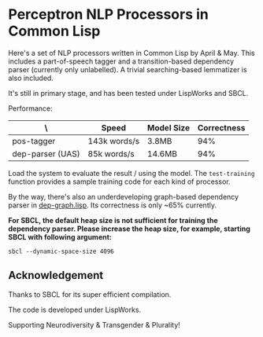 # Perceptron NLP Processors in Common Lisp

Here's a set of NLP processors written in Common Lisp by April & May.
This includes a part-of-speech tagger and a transition-based
dependency parser (currently only unlabelled). A trivial
searching-based lemmatizer is also included.

It's still in primary stage, and has been tested under LispWorks and
SBCL.

Performance:

| \                | Speed         | Model Size | Correctness |
| ---------------- | ------------- | ---------- | ----------- |
| pos-tagger       |  143k words/s |      3.8MB |         94% |
| dep-parser (UAS) |   85k words/s |     14.6MB |         94% |

Load the system to evaluate the result / using the model. The
`test-training` function provides a sample training code for each kind
of processor.

By the way, there's also an underdeveloping graph-based dependency
parser in [dep-graph.lisp](./dep-graph.lisp). Its correctness is only
~65% currently.

**For SBCL, the default heap size is not sufficient for training the
dependency parser. Please increase the heap size, for example,
starting SBCL with following argument:**

	sbcl --dynamic-space-size 4096

## Acknowledgement

Thanks to SBCL for its super efficient compilation.

The code is developed under LispWorks.

Supporting Neurodiversity & Transgender & Plurality!
